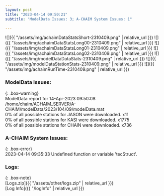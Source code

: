 ```yaml
---
layout: post
title: "2023-04-14 09:50:21"
subtitle: "ModelData Issues: 3; A-CHAIM System Issues: 1"

---
```


![]({{ "/assets/img/achaimDataStatsShort-2310409.png" | relative_url }})
![]({{ "/assets/img/achaimDataStatsLong00-2310409.png" | relative_url }})
![]({{ "/assets/img/achaimDataStatsLong01-2310409.png" | relative_url }})
![]({{ "/assets/img/achaimDataStatsLong02-2310409.png" | relative_url }})
![]({{ "/assets/img/modelDataDataStats-2310409.png" | relative_url }})
![]({{ "/assets/img/modelDataStationStats-2310409.png" | relative_url }})
![]({{ "/assets/img/achaimRunTime-2310409.png" | relative_url }})


### ModelData Issues:  
  
{: .box-warning}  
 ModelData report for 14-Apr-2023 09:50:08   
 /home/chaim/ACHAIM_SERVER/A-CHAIM/modelData/2023/104/09/modelData.mat   
 0% of all possible stations for JASON were downloaded. x11   
 0% of all possible stations for KASI were downloaded. x1775   
 0% of all possible stations for CHAIN were downloaded. x736   
  
### A-CHAIM System Issues:  
  
{: .box-error}  
2023-04-14 09:35:33 Undefined function or variable 'tecStruct'.  

### Logs:  
  
{: .box-note}  
[Logs.zip]({{ "/assets/other/logs.zip" | relative_url }})  
[Log Info]({{ "/logInfo" | relative_url }})  
